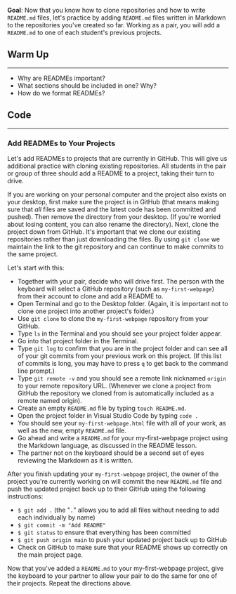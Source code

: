 **Goal**: Now that you know how to clone repositories and how to write `README.md` files, let's practice by adding `README.md` files written in Markdown to the repositories you've created so far. Working as a pair, you will add a `README.md` to one of each student's previous projects.

## Warm Up
<hr />

* Why are READMEs important?
* What sections should be included in one? Why?
* How do we format READMEs?

## Code
<hr />

### Add READMEs to Your Projects

Let's add READMEs to projects that are currently in GitHub. This will give us additional practice with cloning existing repositories. All students in the pair or group of three should add a README to a project, taking their turn to drive.

If you are working on your personal computer and the project also exists on your desktop, first make sure the project is in GitHub (that means making sure that _all_ files are saved and the latest code has been committed and pushed). Then remove the directory from your desktop. (If you're worried about losing content, you can also rename the directory). Next, clone the project down from GitHub. It's important that we clone our existing repositories rather than just downloading the files. By using `git clone` we maintain the link to the git repository and can continue to make commits to the same project.

Let's start with this:

* Together with your pair, decide who will drive first.  The person with the keyboard will select a GitHub repository (such as `my-first-webpage`) from their account to clone and add a README to.
* Open Terminal and go to the Desktop folder. (Again, it is important not to clone one project into another project's folder.)
* Use `git clone` to clone the `my-first-webpage` repository from your GitHub.
* Type `ls` in the Terminal and you should see your project folder appear.
* Go into that project folder in the Terminal.
* Type `git log` to confirm that you are in the project folder and can see all of your git commits from your previous work on this project. (If this list of commits is long, you may have to press `q` to get back to the command line prompt.)
* Type `git remote -v` and you should see a remote link nicknamed `origin` to your remote repository URL. (Whenever we clone a project from GitHub the repository we cloned from is automatically included as a remote named origin).
* Create an empty `README.md` file by typing `touch README.md`.
* Open the project folder in Visual Studio Code by typing `code .`
* You should see your `my-first-webpage.html` file with all of your work, as well as the new, empty `README.md` file.
* Go ahead and write a `README.md` for your my-first-webpage project using the Markdown language, as discussed in the README lesson.
* The partner not on the keyboard should be a second set of eyes reviewing the Markdown as it is written.

After you finish updating your `my-first-webpage` project, the owner of the project you're currently working on will commit the new `README.md` file and push the updated project back up to their GitHub using the following instructions:

* `$ git add .` (the "`.`" allows you to add all files without needing to add each individually by name)
* `$ git commit -m "Add README"`
* `$ git status` to ensure that everything has been committed
* `$ git push origin main` to push your updated project back up to GitHub
* Check on GitHub to make sure that your README shows up correctly on the main project page.

Now that you've added a `README.md` to your my-first-webpage project, give the keyboard to your partner to allow your pair to do the same for one of their projects. Repeat the directions above.
